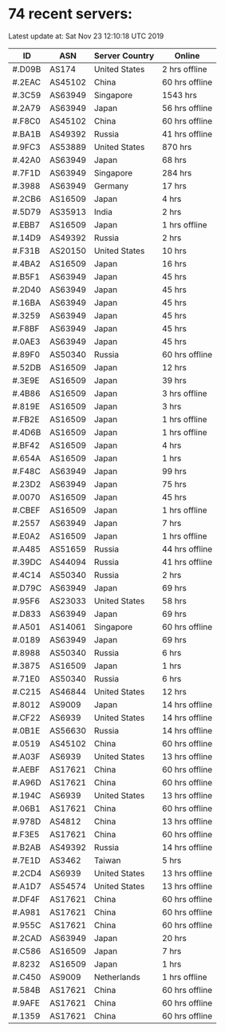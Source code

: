 # 74 recent servers:

Latest update at: Sat Nov 23 12:10:18 UTC 2019

| ID | ASN | Server Country | Online |
| -- | --- | -------------- | ------ |
| #.D09B | AS174 | United States | 2 hrs offline |
| #.2EAC | AS45102 | China | 60 hrs offline |
| #.3C59 | AS63949 | Singapore | 1543 hrs |
| #.2A79 | AS63949 | Japan | 56 hrs offline |
| #.F8C0 | AS45102 | China | 60 hrs offline |
| #.BA1B | AS49392 | Russia | 41 hrs offline |
| #.9FC3 | AS53889 | United States | 870 hrs |
| #.42A0 | AS63949 | Japan | 68 hrs |
| #.7F1D | AS63949 | Singapore | 284 hrs |
| #.3988 | AS63949 | Germany | 17 hrs |
| #.2CB6 | AS16509 | Japan | 4 hrs |
| #.5D79 | AS35913 | India | 2 hrs |
| #.EBB7 | AS16509 | Japan | 1 hrs offline |
| #.14D9 | AS49392 | Russia | 2 hrs |
| #.F31B | AS20150 | United States | 10 hrs |
| #.4BA2 | AS16509 | Japan | 16 hrs |
| #.B5F1 | AS63949 | Japan | 45 hrs |
| #.2D40 | AS63949 | Japan | 45 hrs |
| #.16BA | AS63949 | Japan | 45 hrs |
| #.3259 | AS63949 | Japan | 45 hrs |
| #.F8BF | AS63949 | Japan | 45 hrs |
| #.0AE3 | AS63949 | Japan | 45 hrs |
| #.89F0 | AS50340 | Russia | 60 hrs offline |
| #.52DB | AS16509 | Japan | 12 hrs |
| #.3E9E | AS16509 | Japan | 39 hrs |
| #.4B86 | AS16509 | Japan | 3 hrs offline |
| #.819E | AS16509 | Japan | 3 hrs |
| #.FB2E | AS16509 | Japan | 1 hrs offline |
| #.4D6B | AS16509 | Japan | 1 hrs offline |
| #.BF42 | AS16509 | Japan | 4 hrs |
| #.654A | AS16509 | Japan | 1 hrs |
| #.F48C | AS63949 | Japan | 99 hrs |
| #.23D2 | AS63949 | Japan | 75 hrs |
| #.0070 | AS16509 | Japan | 45 hrs |
| #.CBEF | AS16509 | Japan | 1 hrs offline |
| #.2557 | AS63949 | Japan | 7 hrs |
| #.E0A2 | AS16509 | Japan | 1 hrs offline |
| #.A485 | AS51659 | Russia | 44 hrs offline |
| #.39DC | AS44094 | Russia | 41 hrs offline |
| #.4C14 | AS50340 | Russia | 2 hrs |
| #.D79C | AS63949 | Japan | 69 hrs |
| #.95F6 | AS23033 | United States | 58 hrs |
| #.D833 | AS63949 | Japan | 69 hrs |
| #.A501 | AS14061 | Singapore | 60 hrs offline |
| #.0189 | AS63949 | Japan | 69 hrs |
| #.8988 | AS50340 | Russia | 6 hrs |
| #.3875 | AS16509 | Japan | 1 hrs |
| #.71E0 | AS50340 | Russia | 6 hrs |
| #.C215 | AS46844 | United States | 12 hrs |
| #.8012 | AS9009 | Japan | 14 hrs offline |
| #.CF22 | AS6939 | United States | 14 hrs offline |
| #.0B1E | AS56630 | Russia | 14 hrs offline |
| #.0519 | AS45102 | China | 60 hrs offline |
| #.A03F | AS6939 | United States | 13 hrs offline |
| #.AEBF | AS17621 | China | 60 hrs offline |
| #.A96D | AS17621 | China | 60 hrs offline |
| #.194C | AS6939 | United States | 13 hrs offline |
| #.06B1 | AS17621 | China | 60 hrs offline |
| #.978D | AS4812 | China | 13 hrs offline |
| #.F3E5 | AS17621 | China | 60 hrs offline |
| #.B2AB | AS49392 | Russia | 14 hrs offline |
| #.7E1D | AS3462 | Taiwan | 5 hrs |
| #.2CD4 | AS6939 | United States | 13 hrs offline |
| #.A1D7 | AS54574 | United States | 13 hrs offline |
| #.DF4F | AS17621 | China | 60 hrs offline |
| #.A981 | AS17621 | China | 60 hrs offline |
| #.955C | AS17621 | China | 60 hrs offline |
| #.2CAD | AS63949 | Japan | 20 hrs |
| #.C586 | AS16509 | Japan | 7 hrs |
| #.8232 | AS16509 | Japan | 1 hrs |
| #.C450 | AS9009 | Netherlands | 1 hrs offline |
| #.584B | AS17621 | China | 60 hrs offline |
| #.9AFE | AS17621 | China | 60 hrs offline |
| #.1359 | AS17621 | China | 60 hrs offline |

